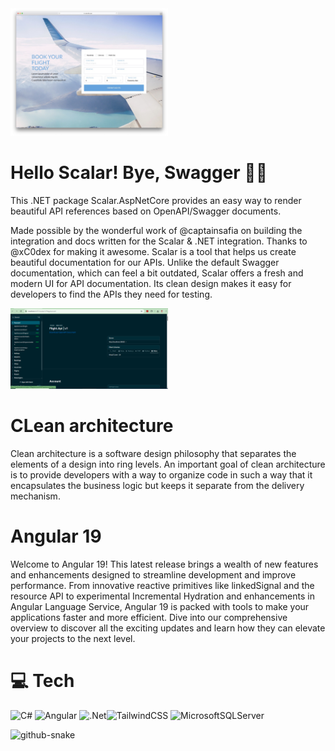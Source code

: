 <img src="banner_github.jpg" alt="GitHub Banner" width="50%" />

# Hello Scalar! Bye, Swagger 👋🏼
This .NET package Scalar.AspNetCore provides an easy way to render beautiful API references based on OpenAPI/Swagger documents.

Made possible by the wonderful work of @captainsafia on building the integration and docs written for the Scalar & .NET integration. Thanks to @xC0dex for making it awesome.
Scalar is a tool that helps us create beautiful documentation for our APIs. Unlike the default Swagger documentation, which can feel a bit outdated, Scalar offers a fresh and modern UI for API documentation. Its clean design makes it easy for developers to find the APIs they need for testing.

<img src="api.PNG" alt=".NET Minimal web API" width="50%" />

# CLean architecture
Clean architecture is a software design philosophy that separates the elements of a design into ring levels. An important goal of clean architecture is to provide developers with a way to organize code in such a way that it encapsulates the business logic but keeps it separate from the delivery mechanism. 

# Angular 19
Welcome to Angular 19! This latest release brings a wealth of new features and enhancements designed to streamline development and improve performance. From innovative reactive primitives like linkedSignal and the resource API to experimental Incremental Hydration and enhancements in Angular Language Service, Angular 19 is packed with tools to make your applications faster and more efficient. Dive into our comprehensive overview to discover all the exciting updates and learn how they can elevate your projects to the next level.

# 💻 Tech
![C#](https://img.shields.io/badge/c%23-%23239120.svg?style=for-the-badge&logo=csharp&logoColor=white) ![Angular](https://img.shields.io/badge/angular-%23DD0031.svg?style=for-the-badge&logo=angular&logoColor=white) ![.Net](https://img.shields.io/badge/.NET-5C2D91?style=for-the-badge&logo=.net&logoColor=white)![TailwindCSS](https://img.shields.io/badge/tailwindcss-%2338B2AC.svg?style=for-the-badge&logo=tailwind-css&logoColor=white) ![MicrosoftSQLServer](https://img.shields.io/badge/Microsoft%20SQL%20Server-CC2927?style=for-the-badge&logo=microsoft%20sql%20server&logoColor=white)

<picture>
  <source media="(prefers-color-scheme: dark)" srcset="https://raw.githubusercontent.com/tobiasmeyhoefer/tobiasmeyhoefer/output/github-snake-dark.svg" />
  <source media="(prefers-color-scheme: light)" srcset="https://raw.githubusercontent.com/tobiasmeyhoefer/tobiasmeyhoefer/output/github-snake.svg" />
  <img alt="github-snake" src="https://raw.githubusercontent.com/tobiasmeyhoefer/tobiasmeyhoefer/output/github-snake.svg" />
</picture>

